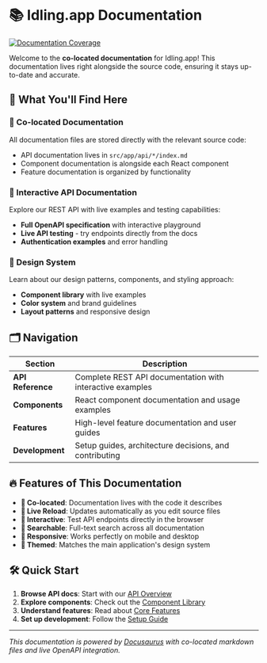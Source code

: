 # 📚 Idling.app Documentation

[![Documentation Coverage](https://img.shields.io/badge/Documentation%20Coverage-1.2%25-red?style=for-the-badgehttps://img.shields.io/badge/Documentation%20Coverage-1.2%25-red?style=for-the-badgehttps://img.shields.io/badge/Documentation%20Coverage-1.2%25-red?style=for-the-badgehttps://img.shields.io/badge/Documentation%20Coverage-1.2%25-red?style=for-the-badgehttps://img.shields.io/badge/Documentation%20Coverage-1.2%25-red?style=for-the-badgehttps://img.shields.io/badge/Documentation%20Coverage-1.2%25-red?style=for-the-badge&logo=gitbook&logoColor=whitelogo=gitbookhttps://img.shields.io/badge/Documentation%20Coverage-1.2%25-red?style=for-the-badge&logo=gitbook&logoColor=whitelogoColor=whitelogo=gitbookhttps://img.shields.io/badge/Documentation%20Coverage-1.2%25-red?style=for-the-badgehttps://img.shields.io/badge/Documentation%20Coverage-1.2%25-red?style=for-the-badge&logo=gitbook&logoColor=whitelogo=gitbookhttps://img.shields.io/badge/Documentation%20Coverage-1.2%25-red?style=for-the-badge&logo=gitbook&logoColor=whitelogoColor=whitelogoColor=whitelogo=gitbookhttps://img.shields.io/badge/Documentation%20Coverage-1.2%25-red?style=for-the-badgehttps://img.shields.io/badge/Documentation%20Coverage-1.2%25-red?style=for-the-badgehttps://img.shields.io/badge/Documentation%20Coverage-1.2%25-red?style=for-the-badge&logo=gitbook&logoColor=whitelogo=gitbookhttps://img.shields.io/badge/Documentation%20Coverage-1.2%25-red?style=for-the-badge&logo=gitbook&logoColor=whitelogoColor=whitelogo=gitbookhttps://img.shields.io/badge/Documentation%20Coverage-1.2%25-red?style=for-the-badgehttps://img.shields.io/badge/Documentation%20Coverage-1.2%25-red?style=for-the-badge&logo=gitbook&logoColor=whitelogo=gitbookhttps://img.shields.io/badge/Documentation%20Coverage-1.2%25-red?style=for-the-badge&logo=gitbook&logoColor=whitelogoColor=whitelogoColor=whitelogoColor=whitelogo=gitbookhttps://img.shields.io/badge/Documentation%20Coverage-1.2%25-red?style=for-the-badgehttps://img.shields.io/badge/Documentation%20Coverage-1.2%25-red?style=for-the-badgehttps://img.shields.io/badge/Documentation%20Coverage-1.2%25-red?style=for-the-badgehttps://img.shields.io/badge/Documentation%20Coverage-1.2%25-red?style=for-the-badge&logo=gitbook&logoColor=whitelogo=gitbookhttps://img.shields.io/badge/Documentation%20Coverage-1.2%25-red?style=for-the-badge&logo=gitbook&logoColor=whitelogoColor=whitelogo=gitbookhttps://img.shields.io/badge/Documentation%20Coverage-1.2%25-red?style=for-the-badgehttps://img.shields.io/badge/Documentation%20Coverage-1.2%25-red?style=for-the-badge&logo=gitbook&logoColor=whitelogo=gitbookhttps://img.shields.io/badge/Documentation%20Coverage-1.2%25-red?style=for-the-badge&logo=gitbook&logoColor=whitelogoColor=whitelogoColor=whitelogo=gitbookhttps://img.shields.io/badge/Documentation%20Coverage-1.2%25-red?style=for-the-badgehttps://img.shields.io/badge/Documentation%20Coverage-1.2%25-red?style=for-the-badgehttps://img.shields.io/badge/Documentation%20Coverage-1.2%25-red?style=for-the-badge&logo=gitbook&logoColor=whitelogo=gitbookhttps://img.shields.io/badge/Documentation%20Coverage-1.2%25-red?style=for-the-badge&logo=gitbook&logoColor=whitelogoColor=whitelogo=gitbookhttps://img.shields.io/badge/Documentation%20Coverage-1.2%25-red?style=for-the-badgehttps://img.shields.io/badge/Documentation%20Coverage-1.2%25-red?style=for-the-badge&logo=gitbook&logoColor=whitelogo=gitbookhttps://img.shields.io/badge/Documentation%20Coverage-1.2%25-red?style=for-the-badge&logo=gitbook&logoColor=whitelogoColor=whitelogoColor=whitelogoColor=whitelogoColor=whitelogo=gitbookhttps://img.shields.io/badge/Documentation%20Coverage-1.2%25-red?style=for-the-badgehttps://img.shields.io/badge/Documentation%20Coverage-1.2%25-red?style=for-the-badgehttps://img.shields.io/badge/Documentation%20Coverage-1.2%25-red?style=for-the-badgehttps://img.shields.io/badge/Documentation%20Coverage-1.2%25-red?style=for-the-badgehttps://img.shields.io/badge/Documentation%20Coverage-1.2%25-red?style=for-the-badge&logo=gitbook&logoColor=whitelogo=gitbookhttps://img.shields.io/badge/Documentation%20Coverage-1.2%25-red?style=for-the-badge&logo=gitbook&logoColor=whitelogoColor=whitelogo=gitbookhttps://img.shields.io/badge/Documentation%20Coverage-1.2%25-red?style=for-the-badgehttps://img.shields.io/badge/Documentation%20Coverage-1.2%25-red?style=for-the-badge&logo=gitbook&logoColor=whitelogo=gitbookhttps://img.shields.io/badge/Documentation%20Coverage-1.2%25-red?style=for-the-badge&logo=gitbook&logoColor=whitelogoColor=whitelogoColor=whitelogo=gitbookhttps://img.shields.io/badge/Documentation%20Coverage-1.2%25-red?style=for-the-badgehttps://img.shields.io/badge/Documentation%20Coverage-1.2%25-red?style=for-the-badgehttps://img.shields.io/badge/Documentation%20Coverage-1.2%25-red?style=for-the-badge&logo=gitbook&logoColor=whitelogo=gitbookhttps://img.shields.io/badge/Documentation%20Coverage-1.2%25-red?style=for-the-badge&logo=gitbook&logoColor=whitelogoColor=whitelogo=gitbookhttps://img.shields.io/badge/Documentation%20Coverage-1.2%25-red?style=for-the-badgehttps://img.shields.io/badge/Documentation%20Coverage-1.2%25-red?style=for-the-badge&logo=gitbook&logoColor=whitelogo=gitbookhttps://img.shields.io/badge/Documentation%20Coverage-1.2%25-red?style=for-the-badge&logo=gitbook&logoColor=whitelogoColor=whitelogoColor=whitelogoColor=whitelogo=gitbookhttps://img.shields.io/badge/Documentation%20Coverage-1.2%25-red?style=for-the-badgehttps://img.shields.io/badge/Documentation%20Coverage-1.2%25-red?style=for-the-badgehttps://img.shields.io/badge/Documentation%20Coverage-1.2%25-red?style=for-the-badgehttps://img.shields.io/badge/Documentation%20Coverage-1.2%25-red?style=for-the-badge&logo=gitbook&logoColor=whitelogo=gitbookhttps://img.shields.io/badge/Documentation%20Coverage-1.2%25-red?style=for-the-badge&logo=gitbook&logoColor=whitelogoColor=whitelogo=gitbookhttps://img.shields.io/badge/Documentation%20Coverage-1.2%25-red?style=for-the-badgehttps://img.shields.io/badge/Documentation%20Coverage-1.2%25-red?style=for-the-badge&logo=gitbook&logoColor=whitelogo=gitbookhttps://img.shields.io/badge/Documentation%20Coverage-1.2%25-red?style=for-the-badge&logo=gitbook&logoColor=whitelogoColor=whitelogoColor=whitelogo=gitbookhttps://img.shields.io/badge/Documentation%20Coverage-1.2%25-red?style=for-the-badgehttps://img.shields.io/badge/Documentation%20Coverage-1.2%25-red?style=for-the-badgehttps://img.shields.io/badge/Documentation%20Coverage-1.2%25-red?style=for-the-badge&logo=gitbook&logoColor=whitelogo=gitbookhttps://img.shields.io/badge/Documentation%20Coverage-1.2%25-red?style=for-the-badge&logo=gitbook&logoColor=whitelogoColor=whitelogo=gitbookhttps://img.shields.io/badge/Documentation%20Coverage-1.2%25-red?style=for-the-badgehttps://img.shields.io/badge/Documentation%20Coverage-1.2%25-red?style=for-the-badge&logo=gitbook&logoColor=whitelogo=gitbookhttps://img.shields.io/badge/Documentation%20Coverage-1.2%25-red?style=for-the-badge&logo=gitbook&logoColor=whitelogoColor=whitelogoColor=whitelogoColor=whitelogoColor=whitelogoColor=white)](./coverage/)


Welcome to the **co-located documentation** for Idling.app! This documentation lives right alongside the source code, ensuring it stays up-to-date and accurate.

## 🚀 What You'll Find Here

### 📖 Co-located Documentation
All documentation files are stored directly with the relevant source code:
- API documentation lives in `src/app/api/*/index.md`
- Component documentation is alongside each React component
- Feature documentation is organized by functionality

### 🔌 Interactive API Documentation
Explore our REST API with live examples and testing capabilities:
- **Full OpenAPI specification** with interactive playground
- **Live API testing** - try endpoints directly from the docs
- **Authentication examples** and error handling

### 🎨 Design System
Learn about our design patterns, components, and styling approach:
- **Component library** with live examples
- **Color system** and brand guidelines
- **Layout patterns** and responsive design

## 🗂️ Navigation

| Section | Description |
|---------|-------------|
| **API Reference** | Complete REST API documentation with interactive examples |
| **Components** | React component documentation and usage examples |
| **Features** | High-level feature documentation and user guides |
| **Development** | Setup guides, architecture decisions, and contributing |

## 🔥 Features of This Documentation

- **📍 Co-located**: Documentation lives with the code it describes
- **🔄 Live Reload**: Updates automatically as you edit source files
- **🧪 Interactive**: Test API endpoints directly in the browser
- **🎯 Searchable**: Full-text search across all documentation
- **📱 Responsive**: Works perfectly on mobile and desktop
- **🎨 Themed**: Matches the main application's design system

## 🛠️ Quick Start

1. **Browse API docs**: Start with our [API Overview](/docs/api)
2. **Explore components**: Check out the [Component Library](/docs/components)
3. **Understand features**: Read about [Core Features](/docs/features)
4. **Set up development**: Follow the [Setup Guide](/docs/development)

---

*This documentation is powered by [Docusaurus](https://docusaurus.io/) with co-located markdown files and live OpenAPI integration.* 